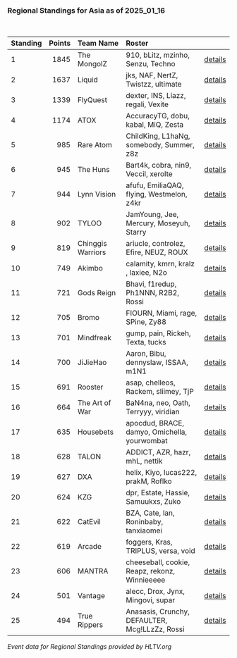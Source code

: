 ### Regional Standings for Asia as of 2025_01_16<br />
<br />

| Standing | Points | Team Name         | Roster                                         |                                                                                                 |
| :- | -: | :- | :- | :- |
| 1        |   1845 | The MongolZ       | 910, bLitz, mzinho, Senzu, Techno              | [details](details/2025_01_16/0004--the_mongolz--910-blitz-mzinho-senzu-techno.md)               |
| 2        |   1637 | Liquid            | jks, NAF, NertZ, Twistzz, ultimate             | [details](details/2025_01_16/0009--liquid--jks-naf-nertz-twistzz-ultimate.md)                   |
| 3        |   1339 | FlyQuest          | dexter, INS, Liazz, regali, Vexite             | [details](details/2025_01_16/0017--flyquest--dexter-ins-liazz-regali-vexite.md)                 |
| 4        |   1174 | ATOX              | AccuracyTG, dobu, kabal, MiQ, Zesta            | [details](details/2025_01_16/0036--atox--accuracytg-dobu-kabal-miq-zesta.md)                    |
| 5        |    985 | Rare Atom         | ChildKing, L1haNg, somebody, Summer, z8z       | [details](details/2025_01_16/0068--rare_atom--childking-l1hang-somebody-summer-z8z.md)          |
| 6        |    945 | The Huns          | Bart4k, cobra, nin9, Veccil, xerolte           | [details](details/2025_01_16/0077--the_huns--bart4k-cobra-nin9-veccil-xerolte.md)               |
| 7        |    944 | Lynn Vision       | afufu, EmiliaQAQ, flying, Westmelon, z4kr      | [details](details/2025_01_16/0078--lynn_vision--afufu-emiliaqaq-flying-westmelon-z4kr.md)       |
| 8        |    902 | TYLOO             | JamYoung, Jee, Mercury, Moseyuh, Starry        | [details](details/2025_01_16/0088--tyloo--jamyoung-jee-mercury-moseyuh-starry.md)               |
| 9        |    819 | Chinggis Warriors | ariucle, controlez, Efire, NEUZ, ROUX          | [details](details/2025_01_16/0116--chinggis_warriors--ariucle-controlez-efire-neuz-roux.md)     |
| 10       |    749 | Akimbo            | calamity, kmrn, kralz , laxiee, N2o            | [details](details/2025_01_16/0140--akimbo--calamity-kmrn-kralz_-laxiee-n2o.md)                  |
| 11       |    721 | Gods Reign        | Bhavi, f1redup, Ph1NNN, R2B2, Rossi            | [details](details/2025_01_16/0147--gods_reign--bhavi-f1redup-ph1nnn-r2b2-rossi.md)              |
| 12       |    705 | Bromo             | FIOURN, Miami, rage, SPine, Zy88               | [details](details/2025_01_16/0155--bromo--fiourn-miami-rage-spine-zy88.md)                      |
| 13       |    701 | Mindfreak         | gump, pain, Rickeh, Texta, tucks               | [details](details/2025_01_16/0159--mindfreak--gump-pain-rickeh-texta-tucks.md)                  |
| 14       |    700 | JiJieHao          | Aaron, Bibu, dennyslaw, ISSAA, m1N1            | [details](details/2025_01_16/0160--jijiehao--aaron-bibu-dennyslaw-issaa-m1n1.md)                |
| 15       |    691 | Rooster           | asap, chelleos, Rackem, sliimey, TjP           | [details](details/2025_01_16/0163--rooster--asap-chelleos-rackem-sliimey-tjp.md)                |
| 16       |    664 | The Art of War    | BaN4na, neo, Oath, Terryyy, viridian           | [details](details/2025_01_16/0175--the_art_of_war--ban4na-neo-oath-terryyy-viridian.md)         |
| 17       |    635 | Housebets         | apocdud, BRACE, damyo, Omichella, yourwombat   | [details](details/2025_01_16/0184--housebets--apocdud-brace-damyo-omichella-yourwombat.md)      |
| 18       |    628 | TALON             | ADDICT, AZR, hazr, mhL, nettik                 | [details](details/2025_01_16/0186--talon--addict-azr-hazr-mhl-nettik.md)                        |
| 19       |    627 | DXA               | helix, Kiyo, lucas222, prakM, Roflko           | [details](details/2025_01_16/0187--dxa--helix-kiyo-lucas222-prakm-roflko.md)                    |
| 20       |    624 | KZG               | dpr, Estate, Hassie, Samuukxs, Zuko            | [details](details/2025_01_16/0189--kzg--dpr-estate-hassie-samuukxs-zuko.md)                     |
| 21       |    622 | CatEvil           | BZA, Cate, lan, Roninbaby, tanxiaomei          | [details](details/2025_01_16/0190--catevil--bza-cate-lan-roninbaby-tanxiaomei.md)               |
| 22       |    619 | Arcade            | foggers, Kras, TRIPLUS, versa, void            | [details](details/2025_01_16/0193--arcade--foggers-kras-triplus-versa-void.md)                  |
| 23       |    606 | MANTRA            | cheeseball, cookie, Reapz, rekonz, Winnieeeee  | [details](details/2025_01_16/0199--mantra--cheeseball-cookie-reapz-rekonz-winnieeeee.md)        |
| 24       |    501 | Vantage           | alecc, Drox, Jynx, Mingovi, supar              | [details](details/2025_01_16/0212--vantage--alecc-drox-jynx-mingovi-supar.md)                   |
| 25       |    494 | True Rippers      | Anasasis, Crunchy, DEFAULTER, Mcg!LLzZz, Rossi | [details](details/2025_01_16/0214--true_rippers--anasasis-crunchy-defaulter-mcg_llzzz-rossi.md) |


_Event data for Regional Standings provided by HLTV.org_<br />
